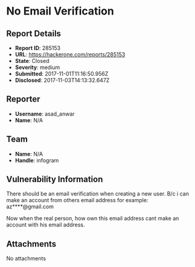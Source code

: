 # No Email Verification

## Report Details
- **Report ID**: 285153
- **URL**: https://hackerone.com/reports/285153
- **State**: Closed
- **Severity**: medium
- **Submitted**: 2017-11-01T11:16:50.956Z
- **Disclosed**: 2017-11-03T14:13:32.647Z

## Reporter
- **Username**: asad_anwar
- **Name**: N/A

## Team
- **Name**: N/A
- **Handle**: infogram

## Vulnerability Information
There should be an email verification when creating a new user. B/c i can make an account from others email address 
for example:
az****@gmail.com

Now when the real person, how own this email address cant make an account with his email address. 

## Attachments
No attachments

